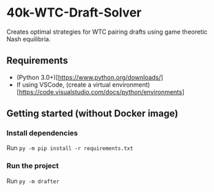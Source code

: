 # 40k-WTC-Draft-Solver
Creates optimal strategies for WTC pairing drafts using game theoretic Nash equilibria.

## Requirements

- (Python 3.0+)[https://www.python.org/downloads/]
- If using VSCode, (create a virtual environment)[https://code.visualstudio.com/docs/python/environments]

## Getting started (without Docker image)

### Install dependencies

Run `py -m pip install -r requirements.txt`

### Run the project

Run `py -m drafter`